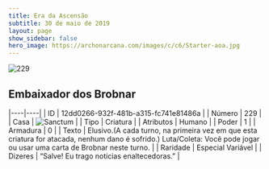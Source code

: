 ```yaml
---
title: Era da Ascensão
subtitle: 30 de maio de 2019
layout: page
show_sidebar: false
hero_image: https://archonarcana.com/images/c/c6/Starter-aoa.jpg
---
```


![229](https://cdn.keyforgegame.com/media/card_front/pt/435_229_3V4J8PW5J4WW_pt.png)

## Embaixador dos Brobnar

|----|----|
| ID | 12dd0266-932f-481b-a315-fc741e81486a |
| Número | 229 |
| Casa | ![Sanctum](https://archonarcana.com/images/thumb/c/c7/Sanctum.png/22px-Sanctum.png "Santuário") |
| Tipo | Criatura |
| Atributos | Humano |
| Poder | 1 |
| Armadura | 0 |
| Texto | Elusivo.(A cada turno, na primeira vez  em que esta criatura for atacada,  nenhum dano é sofrido.) Luta/Coleta: Você pode jogar ou usar uma carta de Brobnar neste turno. |
| Raridade | Especial Variável |
| Dizeres | “Salve! Eu trago notícias enaltecedoras.” |
